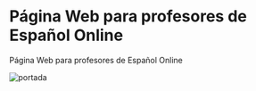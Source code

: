 # Página Web para profesores de Español Online
Página Web para profesores de Español Online

![portada](https://user-images.githubusercontent.com/74453440/144592150-b60f68be-a89e-4217-91bc-eb0ccbe96d40.jpg)


